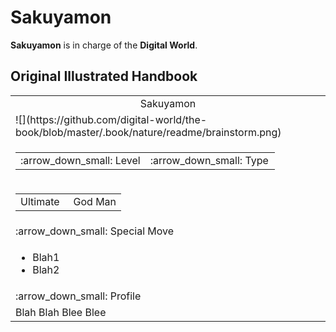 # Sakuyamon

**Sakuyamon** is in charge of the **Digital World**.

## Original Illustrated Handbook

<table>
    <tr><td align="center"> Sakuyamon </td></tr>
    <tr><td> ![](https://github.com/digital-world/the-book/blob/master/.book/nature/readme/brainstorm.png) </td></tr>
    <tr><td> <table> <tr width="100%"> <td width="50%"> :arrow_down_small: Level </td> <td> :arrow_down_small: Type </td></tr> </table></td></tr>
    <tr><td> <table> <tr width="100%"> <td width="50%"> Ultimate </td> <td> God Man </td></tr> </table></td></tr>
    <tr><td> :arrow_down_small: Special Move </td></tr>
    <tr><td> <ul> <li> Blah1 </li> <li> Blah2 </li> </ul> </td></tr>
    <tr><td> :arrow_down_small: Profile </td></tr>
    <tr><td> Blah Blah Blee Blee </td></tr>
</table>
